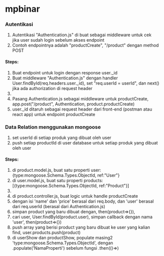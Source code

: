 # mpbinar
<h3>Autentikasi</h3>
<ol>
	<li>Autentikasi "Authentication.js" di buat sebagai middleware untuk cek jika user sudah login sebelum akses endpoint </li>
	<li>Contoh endpointnya adalah "productCreate", "/product" dengan method POST</li>

</ol>

<h4>Steps:</h4>
<ol>
	<li>Buat endpoint untuk login dengan response user._id</li>
	<li>Buat middleware "Authentication.js" dengan handler User.findById(req.headers.user._id), set "req.userId = userId", dan next() jika ada authorization di request header<li>
	<li>Pasang Authentication.js sebagai middleware untuk productCreate,  app.post("/product", Authentication, product.productCreate)</li>
	<li>user._id ditaruh sebagai request header dari front-end (postman atau react app) untuk endpoint productCreate</li>

</ol>

<h3>Data Relation menggunakan mongoose</h3>
<ol>
	<li>set userId di setiap produk yang dibuat oleh user </li>
	<li>push setiap productId di user database untuk setiap produk yang dibuat oleh user</li>

</ol>
<h4>Steps:</h4>
<ol>
	<li>di product.model.js, buat satu properti user:{type:mongoose.Schema.Types.ObjectId, ref:"User"}</li>
	<li>di user.model.js, buat satu properti products:[{type:mongoose.Schema.Types.ObjectId, ref:"Product"}]<li>
	<li>di product.controller.js, buat logic untuk handle productCreate</li>
	<li>dengan isi 'name' dan 'price' berasal dari req.body, dan 'user' berasal dari req.userId (berasal dari Authentication.js)</li>
	<li>simpan product yang baru dibuat dengan, then(product=>{}),  </li>
	<li>cari user, User.findById(product.user), simpan callback dengan nama 'user', then(product=>{}) </li>
	<li>push array yang berisi product yang baru dibuat ke user yang kalian find, user.products.push(product)</li>
	<li>di userShow dan productShow, populate masing2 'type:mongoose.Schema.Types.ObjectId', dengan .populate('NamaProperti') sebelum fungsi  .then(()=>)  </li>

</ol>


